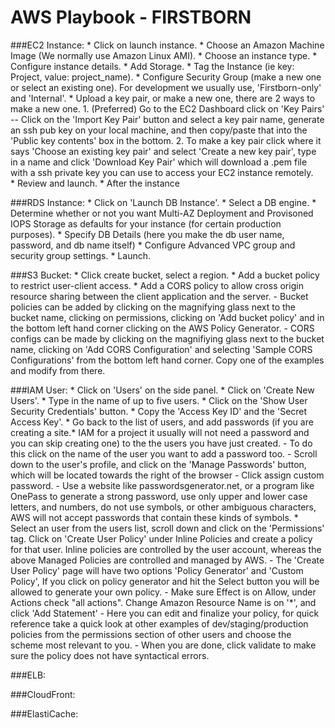 # AWS Playbook - FIRSTBORN


###EC2 Instance:
	* Click on launch instance.
	* Choose an Amazon Machine Image (We normally use Amazon Linux AMI).
	* Choose an instance type.
	* Configure instance details.
	* Add Storage.
	* Tag the Instance (ie key: Project, value: project_name).
	* Configure Security Group (make a new one or select an existing one). For development we usually use, 'Firstborn-only' and 'Internal'.
	* Upload a key pair, or make a new one, there are 2 ways to make a new one.
		1. (Preferred) Go to the EC2 Dashboard click on 'Key Pairs'
			-- Click on the 'Import Key Pair' button and select a key pair name, generate an ssh pub key on your local machine, and then copy/paste that into the 'Public key contents' box in the bottom.
		2. To make a key pair click where it says 'Choose an existing key pair' and select 'Create a new key pair', type in a name and click 'Download Key Pair' which will download a .pem file with a ssh private key you can use to access your EC2 instance remotely.  
	* Review and launch.
	* After the instance 


###RDS Instance:
	* Click on 'Launch DB Instance'.
	* Select a DB engine.
	* Determine whether or not you want Multi-AZ Deployment and Provisoned IOPS Storage as defaults for your instance (for certain production purposes).
	* Specify DB Details (here you make the db user name, password, and db name itself)
	* Configure Advanced VPC group and security group settings.
	* Launch.



###S3 Bucket:
	* Click create bucket, select a region.
	* Add a bucket policy to restrict user-client access.
	* Add a CORS policy to allow cross origin resource sharing between the client application and the server.
		- Bucket policies can be added by clicking on the magnifying glass next to the bucket name, clicking on permissions, clicking on 'Add bucket policy' and in the bottom left hand corner clicking on the AWS Policy Generator.
		- CORS configs can be made by clicking on the magnifiying glass next to the bucket name, clicking on 'Add CORS Configuration' and selecting 'Sample CORS Configurations' from the bottom left hand corner. Copy one of the examples and modify from there.



###IAM User:
	* Click on 'Users' on the side panel.
	* Click on 'Create New Users'.
	* Type in the name of up to five users.
	* Click on the 'Show User Security Credentials' button.
	* Copy the 'Access Key ID' and the 'Secret Access Key'.
	* Go back to the list of users, and add passwords (if you are creating a site.* IAM for a project it usually will not need a password and you can skip creating one) to the the users you have just created.
		- To do this click on the name of the user you want to add a password too.
		- Scroll down to the user's profile, and click on the 'Manage Passwords' button, which will be located towards the right of the browser
		- Click assign custom password. 
		- Use a website like passwordsgenerator.net, or a program like OnePass to generate a strong password, use only upper and lower case letters, and numbers, do not use symbols, or other ambiguous characters, AWS will not accept passwords that contain these kinds of symbols.
	* Select an user from the users list, scroll down and click on the 'Permissions' tag. Click on 'Create User Policy' under Inline Policies and create a policy for that user. Inline policies are controlled by the user account, whereas the above Managed Policies are controlled and managed by AWS. 
		- The 'Create User Policy' page will have two options 'Policy Generator' and 'Custom Policy', If you click on policy generator and hit the Select button you will be allowed to generate your own policy.
		- Make sure Effect is on Allow, under Actions check "all actions". Change Amazon Resource Name is on '*', and click 'Add Statement'
		- Here you can edit and finalize your policy, for quick reference take a quick look at other examples of dev/staging/production policies from the permissions section of other users and choose the scheme most relevant to you.
		- When you are done, click validate to make sure the policy does not have syntactical errors.
		
		



###ELB:




###CloudFront:




###ElastiCache:


